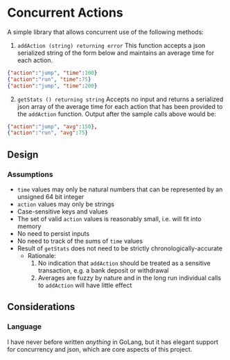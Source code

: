 # Concurrent Actions

A simple library that allows concurrent use of the following methods:

1. `addAction (string) returning error`
    This function accepts a json serialized string of the form below and maintains an average time for each action.

```json
{"action":"jump", "time":100}
{"action":"run", "time":75}
{"action":"jump", "time":200}
```

2. `getStats () returning string`
    Accepts no input and returns a serialized json array of the average time for each action that has been provided to the `addAction` function.
    Output after the sample calls above would be:

```json
{"action":"jump", "avg":150},
{"action":"run", "avg":75}
```

## Design
### Assumptions
* `time` values may only be natural numbers that can be represented by an unsigned 64 bit integer
* `action` values may only be strings
* Case-sensitive keys and values
* The set of valid `action` values is reasonably small, i.e. will fit into memory
* No need to persist inputs
* No need to track of the sums of `time` values
* Result of `getStats` does not need to be strictly chronologically-accurate
  * Rationale:
    1. No indication that `addAction` should be treated as a sensitive transaction, e.g. a bank deposit or withdrawal
    2. Averages are fuzzy by nature and in the long run individual calls to `addAction` will have little effect

## Considerations
### Language
I have never before written *anything* in GoLang, but it has elegant support for concurrency and json, which are core aspects of this project.
